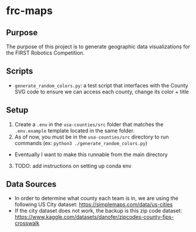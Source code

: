 # frc-maps
## Purpose
The purpose of this project is to generate geographic data visualizations for the FIRST Robotics Competition.

## Scripts
- `generate_random_colors.py`: a test script that interfaces with the County SVG code to ensure we can access each county, change its color + title


## Setup
1. Create a `.env` in the `usa-counties/src` folder that matches the `.env.example` template located in the same folder.
2. As of now, you must be in the `usa-counties/src` directory to run commands (ex: `python3 ./generate_random_colors.py`)
 - Eventually I want to make this runnable from the main directory
3. TODO: add instructions on setting up conda env

## Data Sources
- In order to determine what county each team is in, we are using the following US City dataset: https://simplemaps.com/data/us-cities
- If the city dataset does not work, the backup is this zip code dataset: https://www.kaggle.com/datasets/danofer/zipcodes-county-fips-crosswalk